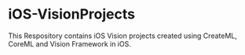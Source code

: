# iOS-VisionProjects
This Respository contains iOS Vision projects created using CreateML, CoreML and Vision Framework in iOS.

